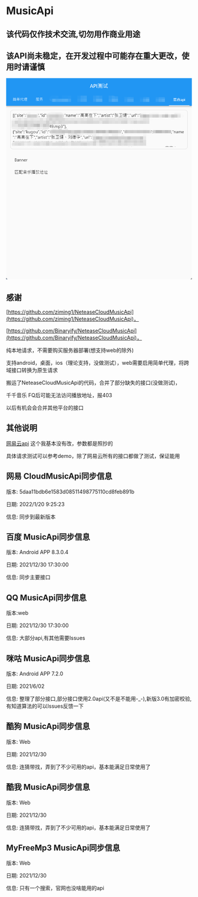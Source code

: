 # MusicApi

## 该代码仅作技术交流,切勿用作商业用途

## 该API尚未稳定，在开发过程中可能存在重大更改，使用时请谨慎

<img src="screenshot/home.png" width="600px"/>

## 感谢

[https://github.com/ziming1/NeteaseCloudMusicApi](https://github.com/ziming1/NeteaseCloudMusicApi)，

[https://github.com/Binaryify/NeteaseCloudMusicApi](https://github.com/Binaryify/NeteaseCloudMusicApi)，

纯本地请求，不需要购买服务器部署(想支持web的除外)

支持android，桌面，ios（理论支持，没做测试），web需要启用简单代理，将跨域接口转换为原生请求

搬运了NeteaseCloudMusicApi的代码，合并了部分缺失的接口(没做测试)，

千千音乐 FQ后可能无法访问播放地址，报403

以后有机会会合并其他平台的接口

## 其他说明

[网易云api](https://binaryify.github.io/NeteaseCloudMusicApi/#/)
这个我基本没有改，参数都是照抄的

具体请求测试可以参考demo，除了网易云所有的接口都做了测试，保证能用

## 网易 CloudMusicApi同步信息

版本: 5daa11bdb6e1583d08511498775110cd8feb891b

日期: 2022/1/20 9:25:23

信息: 同步到最新版本

## 百度 MusicApi同步信息

版本: Android APP 8.3.0.4

日期: 2021/12/30 17:30:00

信息: 同步主要接口

## QQ MusicApi同步信息

版本:web

日期: 2021/12/30 17:30:00

信息: 大部分api,有其他需要Issues

## 咪咕 MusicApi同步信息

版本: Android APP 7.2.0

日期: 2021/6/02

信息: 整理了部分接口,部分接口使用2.0api(又不是不能用-_-),新版3.0有加密校验,有知道算法的可以Issues反馈一下

## 酷狗 MusicApi同步信息

版本: Web

日期: 2021/12/30

信息: 连猜带找，弄到了不少可用的api，基本能满足日常使用了

## 酷我 MusicApi同步信息

版本: Web

日期: 2021/12/30

信息: 连猜带找，弄到了不少可用的api，基本能满足日常使用了

## MyFreeMp3 MusicApi同步信息

版本: Web

日期: 2021/12/30

信息: 只有一个搜索，官网也没啥能用的api



